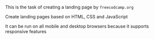 This is the task of creating a landing page by `freecodcamp.org` 

Create landing pages based on HTML, CSS and JavaScript

It can be run on all mobile and desktop browsers because it supports responsive features